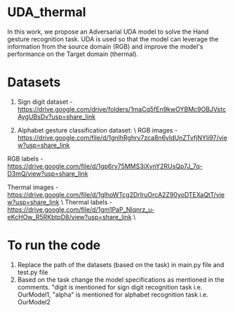 # UDA_thermal

In this work, we propose an Adversarial UDA model to solve the Hand gesture recognition task. UDA is used so that the model can leverage the information from the source domain (RGB) and improve the model's performance on the Target domain (thermal).

# Datasets
1. Sign digit dataset - https://drive.google.com/drive/folders/1maCq5fEn9kwOYBMc9OBJVstcAygUBsDv?usp=share_link

2. Alphabet gesture classification dataset: \\
  RGB images - https://drive.google.com/file/d/1gnlhRghrv7zca8n6vIdUnZTvfjNYIi97/view?usp=share_link
  
  RGB labels - https://drive.google.com/file/d/1gp6rv75MMS3iXvnY2RUsQp7J_7q-D3mQ/view?usp=share_link
  
  Thermal images - https://drive.google.com/file/d/1glhoWTcg2DrIruOrcA2Z90yoDTEXaQtT/view?usp=share_link \\
  Thermal labels - https://drive.google.com/file/d/1gm1PaP_Nlqnrz_u-eKcHOw_R5RKbtpD8/view?usp=share_link \\

# To run the code
1. Replace the path of the datasets (based on the task) in main.py file and test.py file
2. Based on the task change the model specifications as mentioned in the comments. "digit is mentioned for sign digit recognition task i.e. OurModel1, "alpha" is mentioned for alphabet recognition task i.e. OurModel2
